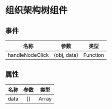 # 组织架构树组件

## 事件
| 名称| 参数 | 类型 |
| :------: | :------: | :------: |
| handleNodeClick | (obj, data) | Function

## 属性
| 名称| 参数 | 类型 |
| :------: | :------: | :------: |
| data | [] | Array